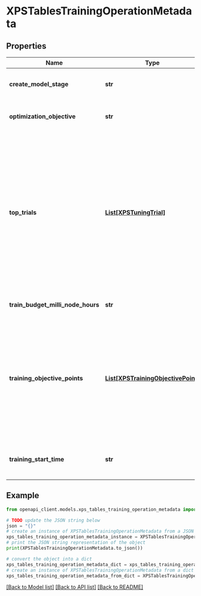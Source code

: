 # XPSTablesTrainingOperationMetadata


## Properties

Name | Type | Description | Notes
------------ | ------------- | ------------- | -------------
**create_model_stage** | **str** | Current stage of creating model. | [optional] 
**optimization_objective** | **str** | The optimization objective for model. | [optional] 
**top_trials** | [**List[XPSTuningTrial]**](XPSTuningTrial.md) | This field is for training. When the operation is terminated successfully, AutoML Backend post this field to operation metadata in spanner. If the metadata has no trials returned, the training operation is supposed to be a failure. | [optional] 
**train_budget_milli_node_hours** | **str** | Creating model budget. | [optional] 
**training_objective_points** | [**List[XPSTrainingObjectivePoint]**](XPSTrainingObjectivePoint.md) | This field records the training objective value with respect to time, giving insight into how the model architecture search is performing as training time elapses. | [optional] 
**training_start_time** | **str** | Timestamp when training process starts. | [optional] 

## Example

```python
from openapi_client.models.xps_tables_training_operation_metadata import XPSTablesTrainingOperationMetadata

# TODO update the JSON string below
json = "{}"
# create an instance of XPSTablesTrainingOperationMetadata from a JSON string
xps_tables_training_operation_metadata_instance = XPSTablesTrainingOperationMetadata.from_json(json)
# print the JSON string representation of the object
print(XPSTablesTrainingOperationMetadata.to_json())

# convert the object into a dict
xps_tables_training_operation_metadata_dict = xps_tables_training_operation_metadata_instance.to_dict()
# create an instance of XPSTablesTrainingOperationMetadata from a dict
xps_tables_training_operation_metadata_from_dict = XPSTablesTrainingOperationMetadata.from_dict(xps_tables_training_operation_metadata_dict)
```
[[Back to Model list]](../README.md#documentation-for-models) [[Back to API list]](../README.md#documentation-for-api-endpoints) [[Back to README]](../README.md)


